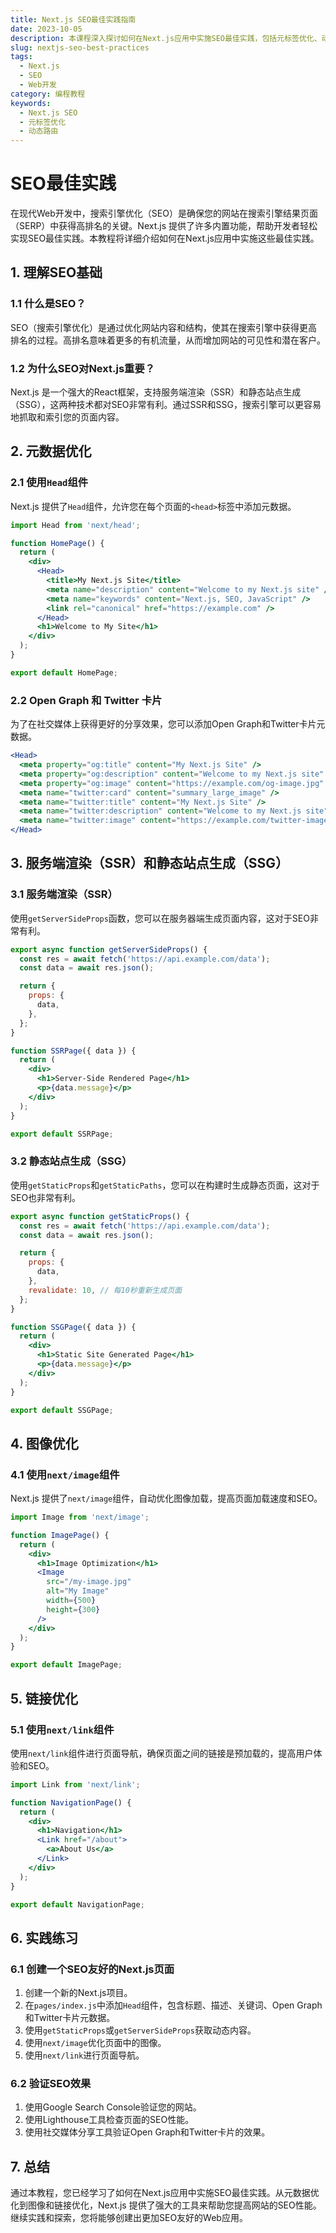 ```yaml
---
title: Next.js SEO最佳实践指南
date: 2023-10-05
description: 本课程深入探讨如何在Next.js应用中实施SEO最佳实践，包括元标签优化、动态路由处理和内容索引策略。
slug: nextjs-seo-best-practices
tags:
  - Next.js
  - SEO
  - Web开发
category: 编程教程
keywords:
  - Next.js SEO
  - 元标签优化
  - 动态路由
---
```


# SEO最佳实践

在现代Web开发中，搜索引擎优化（SEO）是确保您的网站在搜索引擎结果页面（SERP）中获得高排名的关键。Next.js 提供了许多内置功能，帮助开发者轻松实现SEO最佳实践。本教程将详细介绍如何在Next.js应用中实施这些最佳实践。

## 1. 理解SEO基础

### 1.1 什么是SEO？
SEO（搜索引擎优化）是通过优化网站内容和结构，使其在搜索引擎中获得更高排名的过程。高排名意味着更多的有机流量，从而增加网站的可见性和潜在客户。

### 1.2 为什么SEO对Next.js重要？
Next.js 是一个强大的React框架，支持服务端渲染（SSR）和静态站点生成（SSG），这两种技术都对SEO非常有利。通过SSR和SSG，搜索引擎可以更容易地抓取和索引您的页面内容。

## 2. 元数据优化

### 2.1 使用`Head`组件
Next.js 提供了`Head`组件，允许您在每个页面的`<head>`标签中添加元数据。

```jsx
import Head from 'next/head';

function HomePage() {
  return (
    <div>
      <Head>
        <title>My Next.js Site</title>
        <meta name="description" content="Welcome to my Next.js site" />
        <meta name="keywords" content="Next.js, SEO, JavaScript" />
        <link rel="canonical" href="https://example.com" />
      </Head>
      <h1>Welcome to My Site</h1>
    </div>
  );
}

export default HomePage;
```

### 2.2 Open Graph 和 Twitter 卡片
为了在社交媒体上获得更好的分享效果，您可以添加Open Graph和Twitter卡片元数据。

```jsx
<Head>
  <meta property="og:title" content="My Next.js Site" />
  <meta property="og:description" content="Welcome to my Next.js site" />
  <meta property="og:image" content="https://example.com/og-image.jpg" />
  <meta name="twitter:card" content="summary_large_image" />
  <meta name="twitter:title" content="My Next.js Site" />
  <meta name="twitter:description" content="Welcome to my Next.js site" />
  <meta name="twitter:image" content="https://example.com/twitter-image.jpg" />
</Head>
```

## 3. 服务端渲染（SSR）和静态站点生成（SSG）

### 3.1 服务端渲染（SSR）
使用`getServerSideProps`函数，您可以在服务器端生成页面内容，这对于SEO非常有利。

```jsx
export async function getServerSideProps() {
  const res = await fetch('https://api.example.com/data');
  const data = await res.json();

  return {
    props: {
      data,
    },
  };
}

function SSRPage({ data }) {
  return (
    <div>
      <h1>Server-Side Rendered Page</h1>
      <p>{data.message}</p>
    </div>
  );
}

export default SSRPage;
```

### 3.2 静态站点生成（SSG）
使用`getStaticProps`和`getStaticPaths`，您可以在构建时生成静态页面，这对于SEO也非常有利。

```jsx
export async function getStaticProps() {
  const res = await fetch('https://api.example.com/data');
  const data = await res.json();

  return {
    props: {
      data,
    },
    revalidate: 10, // 每10秒重新生成页面
  };
}

function SSGPage({ data }) {
  return (
    <div>
      <h1>Static Site Generated Page</h1>
      <p>{data.message}</p>
    </div>
  );
}

export default SSGPage;
```

## 4. 图像优化

### 4.1 使用`next/image`组件
Next.js 提供了`next/image`组件，自动优化图像加载，提高页面加载速度和SEO。

```jsx
import Image from 'next/image';

function ImagePage() {
  return (
    <div>
      <h1>Image Optimization</h1>
      <Image
        src="/my-image.jpg"
        alt="My Image"
        width={500}
        height={300}
      />
    </div>
  );
}

export default ImagePage;
```

## 5. 链接优化

### 5.1 使用`next/link`组件
使用`next/link`组件进行页面导航，确保页面之间的链接是预加载的，提高用户体验和SEO。

```jsx
import Link from 'next/link';

function NavigationPage() {
  return (
    <div>
      <h1>Navigation</h1>
      <Link href="/about">
        <a>About Us</a>
      </Link>
    </div>
  );
}

export default NavigationPage;
```

## 6. 实践练习

### 6.1 创建一个SEO友好的Next.js页面
1. 创建一个新的Next.js项目。
2. 在`pages/index.js`中添加`Head`组件，包含标题、描述、关键词、Open Graph和Twitter卡片元数据。
3. 使用`getStaticProps`或`getServerSideProps`获取动态内容。
4. 使用`next/image`优化页面中的图像。
5. 使用`next/link`进行页面导航。

### 6.2 验证SEO效果
1. 使用Google Search Console验证您的网站。
2. 使用Lighthouse工具检查页面的SEO性能。
3. 使用社交媒体分享工具验证Open Graph和Twitter卡片的效果。

## 7. 总结

通过本教程，您已经学习了如何在Next.js应用中实施SEO最佳实践。从元数据优化到图像和链接优化，Next.js 提供了强大的工具来帮助您提高网站的SEO性能。继续实践和探索，您将能够创建出更加SEO友好的Web应用。